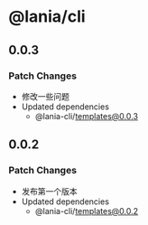 # @lania/cli

## 0.0.3

### Patch Changes

-   修改一些问题
-   Updated dependencies
    -   @lania-cli/templates@0.0.3

## 0.0.2

### Patch Changes

-   发布第一个版本
-   Updated dependencies
    -   @lania-cli/templates@0.0.2

